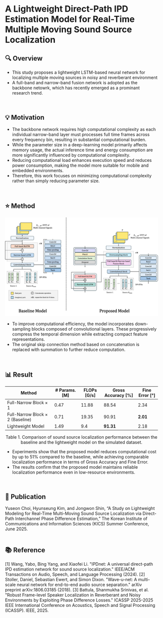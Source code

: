 # A Lightweight Direct-Path IPD Estimation Model for Real-Time Multiple Moving Sound Source Localization
## 🔍 Overview
- This study proposes a lightweight LSTM-based neural network for localizing multiple moving sources in noisy and reverberant environment
- A full-band and narrow-band fusion network is adopted as the backbone netowrk, which has recently emerged as a prominant research trend. 
<br>


## 💡 Motivation
- The backbone network requires high computational complexity as each individual narrow-band layer must processes full time frames across every frequency bin, resulting in substantial computational burden.
- While the parameter size in a deep-learning model primarily affects memory usage, the actual inference time and energy consumption are more significantly influenced by computational complexity.
- Reducing computational load enhances execution speed and reduces power consumption, making the model more suitable for mobile and embedded environments.
- Therefore, this work focuses on minimizing computational complexity rather than simply reducing parameter size.
<br>


## ⭐ Method
![Model Architecture](imgs/Models.png)
- To improve computational efficiency, the model incorporates down-sampling blocks composed of convolutional layers. These progressively compress the temporal dimension while extracting compact feature representations.
- The original skip connection method based on concatenation is replaced with summation to further reduce computation.
<br>


## 📊 Result
| Method                                 | # Params. [M] | FLOPs [G/s] | Gross Accuracy [%] | Fine Error [°] |
|----------------------------------------|---------------|-------------|---------------------|----------------|
| Full-Narrow Block × 1                  | 0.47          | 11.88       | 88.54               | 2.34           |
| Full-Narrow Block × 2 (Baseline)       | 0.71          | 19.35       | 90.91               | **2.01**       |
| Lightweight Model                      | 1.49          | 9.4         | **91.31**           | 2.18           |

<p align="center">Table 1. Comparison of sound source localization performance between the baseline and the lightweight model on the simulated dataset.</p>

- Experiments show that the proposed model reduces computational cost by up to 51% compared to the baseline, while achieving comparable localization performance in terms of Gross Accuracy and Fine Error.
- The results confirm that the proposed model maintains reliable localization performance even in low-resource environments.
<br>


## 📝 Publication
Yuseon Choi, Hyunseung Kim, and Jongwon Shin, “A Study on Lightweight Modeling for Real-Time Multi-Moving Sound Source Localization via Direct-Path Interchannel Phase Difference Estimation,” The Korean Institute of Communications and Information Sciences (KICS) Summer Conference, June 2025.
<br>
<br>


## 📚 Reference
[1] Wang, Yabo, Bing Yang, and Xiaofei Li. "IPDnet: A universal direct-path IPD estimation network for sound source localization." IEEE/ACM Transactions on Audio, Speech, and Language Processing (2024).
[2] Stoller, Daniel, Sebastian Ewert, and Simon Dixon. "Wave-u-net: A multi-scale neural network for end-to-end audio source separation." arXiv preprint arXiv:1806.03185 (2018).
[3] Battula, Shanmukha Srinivas, et al. "Robust Frame-level Speaker Localization in Reverberant and Noisy Environments by Exploiting Phase Difference Losses." ICASSP 2025-2025 IEEE International Conference on Acoustics, Speech and Signal Processing (ICASSP). IEEE, 2025.
